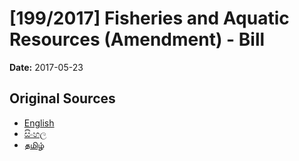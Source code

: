 # [199/2017] Fisheries and Aquatic Resources (Amendment) - Bill

**Date:** 2017-05-23

## Original Sources

- [English](https://documents.gov.lk/view/bills/2017/5/199-2017_E.pdf)
- [සිංහල](https://documents.gov.lk/view/bills/2017/5/199-2017_S.pdf)
- [தமிழ்](https://documents.gov.lk/view/bills/2017/5/199-2017_T.pdf)
